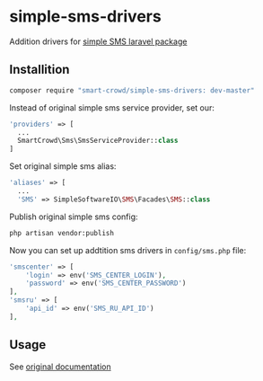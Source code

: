 # simple-sms-drivers
Addition drivers for [simple SMS laravel package](https://github.com/SimpleSoftwareIO/simple-sms)

## Installition
```bash 
composer require "smart-crowd/simple-sms-drivers: dev-master"
```

Instead of original simple sms service provider, set our:
```php
'providers' => [
  ...
  SmartCrowd\Sms\SmsServiceProvider::class
]
```

Set original simple sms alias:
```php
'aliases' => [
  ...
  'SMS' => SimpleSoftwareIO\SMS\Facades\SMS::class
```

Publish original simple sms config:
```bash 
php artisan vendor:publish
```

Now you can set up addtition sms drivers in `config/sms.php` file:
```php
'smscenter' => [
    'login' => env('SMS_CENTER_LOGIN'),
    'password' => env('SMS_CENTER_PASSWORD')
],
'smsru' => [
    'api_id' => env('SMS_RU_API_ID')
],
```

## Usage
See [original documentation](https://github.com/SimpleSoftwareIO/simple-sms/blob/master/README.md#usage)
